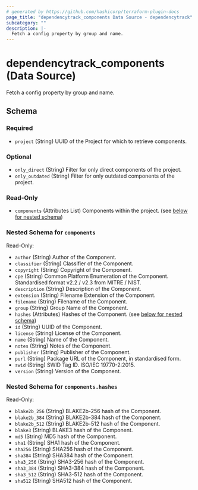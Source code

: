 ```yaml
---
# generated by https://github.com/hashicorp/terraform-plugin-docs
page_title: "dependencytrack_components Data Source - dependencytrack"
subcategory: ""
description: |-
  Fetch a config property by group and name.
---
```


# dependencytrack_components (Data Source)

Fetch a config property by group and name.



<!-- schema generated by tfplugindocs -->
## Schema

### Required

- `project` (String) UUID of the Project for which to retrieve components.

### Optional

- `only_direct` (String) Filter for only direct components of the project.
- `only_outdated` (String) Filter for only outdated components of the project.

### Read-Only

- `components` (Attributes List) Components within the project. (see [below for nested schema](#nestedatt--components))

<a id="nestedatt--components"></a>
### Nested Schema for `components`

Read-Only:

- `author` (String) Author of the Component.
- `classifier` (String) Classifier of the Component.
- `copyright` (String) Copyright of the Component.
- `cpe` (String) Common Platform Enumeration of the Component. Standardised format v2.2 / v2.3 from MITRE / NIST.
- `description` (String) Description of the Component.
- `extension` (String) Filename Extension of the Component.
- `filename` (String) Filename of the Component.
- `group` (String) Group Name of the Component.
- `hashes` (Attributes) Hashes of the Component. (see [below for nested schema](#nestedatt--components--hashes))
- `id` (String) UUID of the Component.
- `license` (String) License of the Component.
- `name` (String) Name of the Component.
- `notes` (String) Notes of the Component.
- `publisher` (String) Publisher of the Component.
- `purl` (String) Package URL of the Component, in standardised form.
- `swid` (String) SWID Tag ID. ISO/IEC 19770-2:2015.
- `version` (String) Version of the Component.

<a id="nestedatt--components--hashes"></a>
### Nested Schema for `components.hashes`

Read-Only:

- `blake2b_256` (String) BLAKE2b-256 hash of the Component.
- `blake2b_384` (String) BLAKE2b-384 hash of the Component.
- `blake2b_512` (String) BLAKE2b-512 hash of the Component.
- `blake3` (String) BLAKE3 hash of the Component.
- `md5` (String) MD5 hash of the Component.
- `sha1` (String) SHA1 hash of the Component.
- `sha256` (String) SHA256 hash of the Component.
- `sha384` (String) SHA384 hash of the Component.
- `sha3_256` (String) SHA3-256 hash of the Component.
- `sha3_384` (String) SHA3-384 hash of the Component.
- `sha3_512` (String) SHA3-512 hash of the Component.
- `sha512` (String) SHA512 hash of the Component.
